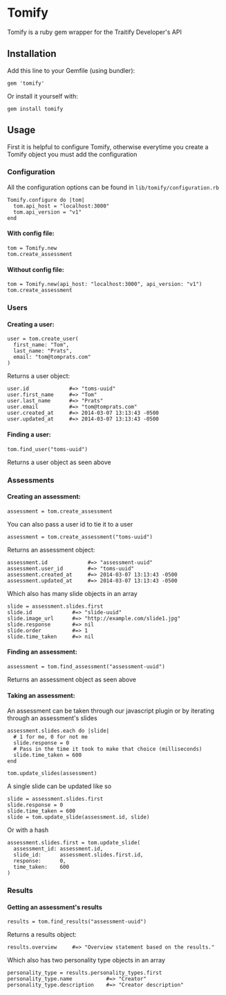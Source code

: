 # Tomify

Tomify is a ruby gem wrapper for the Traitify Developer's API

## Installation

Add this line to your Gemfile (using bundler):

    gem 'tomify'

Or install it yourself with:

    gem install tomify

## Usage

First it is helpful to configure Tomify, otherwise everytime you create a Tomify object you must add the configuration

### Configuration

All the configuration options can be found in `lib/tomify/configuration.rb`

    Tomify.configure do |tom|
      tom.api_host = "localhost:3000"
      tom.api_version = "v1"
    end

#### With config file:

    tom = Tomify.new
    tom.create_assessment

#### Without config file:

    tom = Tomify.new(api_host: "localhost:3000", api_version: "v1")
    tom.create_assessment

### Users

#### Creating a user:

    user = tom.create_user(
      first_name: "Tom",
      last_name: "Prats",
      email: "tom@tomprats.com"
    )

Returns a user object:

    user.id             #=> "toms-uuid"
    user.first_name     #=> "Tom"
    user.last_name      #=> "Prats"
    user.email          #=> "tom@tomprats.com"
    user.created_at     #=> 2014-03-07 13:13:43 -0500
    user.updated_at     #=> 2014-03-07 13:13:43 -0500

#### Finding a user:

    tom.find_user("toms-uuid")

Returns a user object as seen above

### Assessments

#### Creating an assessment:

    assessment = tom.create_assessment

You can also pass a user id to tie it to a user

    assessment = tom.create_assessment("toms-uuid")

Returns an assessment object:

    assessment.id             #=> "assessment-uuid"
    assessment.user_id        #=> "toms-uuid"
    assessment.created_at     #=> 2014-03-07 13:13:43 -0500
    assessment.updated_at     #=> 2014-03-07 13:13:43 -0500

Which also has many slide objects in an array

    slide = assessment.slides.first
    slide.id             #=> "slide-uuid"
    slide.image_url      #=> "http://example.com/slide1.jpg"
    slide.response       #=> nil
    slide.order          #=> 1
    slide.time_taken     #=> nil

#### Finding an assessment:

    assessment = tom.find_assessment("assessment-uuid")

Returns an assessment object as seen above

#### Taking an assessment:

An assessment can be taken through our javascript plugin or by iterating through an assessment's slides

    assessment.slides.each do |slide|
      # 1 for me, 0 for not me
      slide.response = 0
      # Pass in the time it took to make that choice (milliseconds)
      slide.time_taken = 600
    end

    tom.update_slides(assessment)

A single slide can be updated like so

    slide = assessment.slides.first
    slide.response = 0
    slide.time_taken = 600
    slide = tom.update_slide(assessment.id, slide)

Or with a hash

    assessment.slides.first = tom.update_slide(
      assessment_id: assessment.id,
      slide_id:      assessment.slides.first.id,
      response:      0,
      time_taken:    600
    )

### Results

#### Getting an assessment's results

    results = tom.find_results("assessment-uuid")

Returns a results object:

    results.overview     #=> "Overview statement based on the results."

Which also has two personality type objects in an array

    personality_type = results.personality_types.first
    personality_type.name           #=> "Creator"
    personality_type.description    #=> "Creator description"
